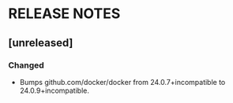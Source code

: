 # RELEASE NOTES

## [unreleased]

### Changed

- Bumps github.com/docker/docker from 24.0.7+incompatible to 24.0.9+incompatible.

